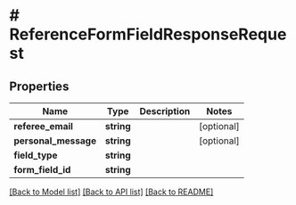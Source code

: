 # # ReferenceFormFieldResponseRequest

## Properties

Name | Type | Description | Notes
------------ | ------------- | ------------- | -------------
**referee_email** | **string** |  | [optional]
**personal_message** | **string** |  | [optional]
**field_type** | **string** |  |
**form_field_id** | **string** |  |

[[Back to Model list]](../../README.md#models) [[Back to API list]](../../README.md#endpoints) [[Back to README]](../../README.md)
